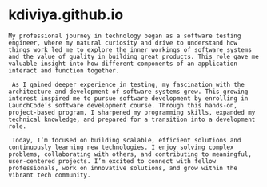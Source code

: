 # kdiviya.github.io

    My professional journey in technology began as a software testing engineer, where my natural curiosity and drive to understand how things work led me to explore the inner workings of software systems and the value of quality in building great products. This role gave me valuable insight into how different components of an application interact and function together.
    
     As I gained deeper experience in testing, my fascination with the architecture and development of software systems grew. This growing interest inspired me to pursue software development by enrolling in LaunchCode’s software development course. Through this hands-on, project-based program, I sharpened my programming skills, expanded my technical knowledge, and prepared for a transition into a development role.
     
     Today, I’m focused on building scalable, efficient solutions and continuously learning new technologies. I enjoy solving complex problems, collaborating with others, and contributing to meaningful, user-centered projects. I’m excited to connect with fellow professionals, work on innovative solutions, and grow within the vibrant tech community.
